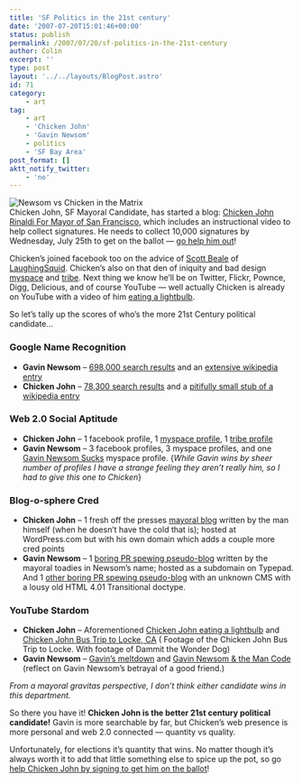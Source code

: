 ```yaml
---
title: 'SF Politics in the 21st century'
date: '2007-07-20T15:01:46+00:00'
status: publish
permalink: /2007/07/20/sf-politics-in-the-21st-century
author: Colin
excerpt: ''
type: post
layout: '../../layouts/BlogPost.astro'
id: 71
category:
    - art
tag:
    - art
    - 'Chicken John'
    - 'Gavin Newsom'
    - politics
    - 'SF Bay Area'
post_format: []
aktt_notify_twitter:
    - 'no'
---
```

![Newsom vs Chicken in the Matrix](https://catcubed.com/wp-content/uploads/2007/07/newsom_and-chicken-matrix.jpg)  
Chicken John, SF Mayoral Candidate, has started a blog: [Chicken John Rinaldi For Mayor of San Francisco](https://voteforchicken.com/), which includes an instructional video to help collect signatures. He needs to collect 10,000 signatures by Wednesday, July 25th to get on the ballot — [go help him out](https://voteforchicken.com/2007/07/19/video-help-chicken-john-run-for-mayor-of-san-francisco/)!

Chicken’s joined facebook too on the advice of [Scott Beale](https://laughingsquid.com/scott-beale/) of [LaughingSquid](https://laughingsquid.com/). Chicken’s also on that den of iniquity and bad design [myspace](https://www.myspace.com/chickenjohn) and [tribe](https://people.tribe.net/a1d78646-efee-4e5f-80ca-3a11d409d9d2?_click_path=Application%5Btribe%5D.Person%5Ba1d78646-efee-4e5f-80ca-3a11d409d9d2%5D). Next thing we know he’ll be on Twitter, Flickr, Pownce, Digg, Delicious, and of course YouTube — well actually Chicken is already on YouTube with a video of him [eating a lightbulb](https://youtube.com/watch?v=4TmnZzyWaxw).

So let’s tally up the scores of who’s the more 21st Century political candidate…

### Google Name Recognition

- **Gavin Newsom** – [698,000 search results](https://www.google.com/search?hl=en&q=%22gavin+newsom%22&btnG=Search) and an [extensive wikipedia entry](https://en.wikipedia.org/wiki/Gavin_Newsom)
- **Chicken John** – [78,300 search results](https://www.google.com/search?hl=en&q=%22chicken+john%22&btnG=Search) and a [pitifully small stub of a wikipedia entry](https://en.wikipedia.org/wiki/Chicken_john)

### Web 2.0 Social Aptitude

- **Chicken John** – 1 facebook profile, 1 [myspace profile](https://www.myspace.com/chickenjohn), 1 [tribe profile](https://people.tribe.net/a1d78646-efee-4e5f-80ca-3a11d409d9d2?_click_path=Application%5Btribe%5D.Person%5Ba1d78646-efee-4e5f-80ca-3a11d409d9d2%5D)
- **Gavin Newsom** – 3 facebook profiles, 3 myspace profiles, and one [Gavin Newsom Sucks](https://profile.myspace.com/index.cfm?fuseaction=user.viewprofile&friendID=70429663) myspace profile. {*While Gavin wins by sheer number of profiles I have a strange feeling they aren’t really him, so I had to give this one to Chicken*}

### Blog-o-sphere Cred

- **Chicken John** – 1 fresh off the presses [mayoral blog](https://voteforchicken.com/) written by the man himself (when he doesn’t have the cold that is); hosted at WordPress.com but with his own domain which adds a couple more cred points
- **Gavin Newsom** – 1 [boring PR spewing pseudo-blog](https://sfmayor.typepad.com/) written by the mayoral toadies in Newsom’s name; hosted as a subdomain on Typepad. And 1 [other boring PR spewing pseudo-blog](https://www.actlocallysf.org/index.php) with an unknown CMS with a lousy old HTML 4.01 Transitional doctype.

### YouTube Stardom

- **Chicken John** – Aforementioned [Chicken John eating a lightbulb](https://youtube.com/watch?v=4TmnZzyWaxw) and [Chicken John Bus Trip to Locke, CA](https://youtube.com/watch?v=DuWAXJQRrrk) ( Footage of the Chicken John Bus Trip to Locke. With footage of Dammit the Wonder Dog)
- **Gavin Newsom** – [Gavin’s meltdown](https://youtube.com/watch?v=ZUb8Xv6m7lU) and [Gavin Newsom &amp; the Man Code](https://youtube.com/watch?v=S3E-7JcS1Jc) (reflect on Gavin Newsom’s betrayal of a good friend.)

*From a mayoral gravitas perspective, I don’t think either candidate wins in this department.*

So there you have it! **Chicken John is the better 21st century political candidate!** Gavin is more searchable by far, but Chicken’s web presence is more personal and web 2.0 connected — quantity vs quality.

Unfortunately, for elections it’s quantity that wins. No matter though it’s always worth it to add that little something else to spice up the pot, so go [help Chicken John by signing to get him on the ballot](https://voteforchicken.com/2007/07/19/video-help-chicken-john-run-for-mayor-of-san-francisco/)!